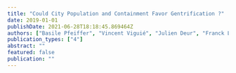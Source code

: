 ```yaml
---
title: "Could City Population and Containment Favor Gentrification ?"
date: 2019-01-01
publishDate: 2021-06-28T18:18:45.869464Z
authors: ["Basile Pfeiffer", "Vincent Viguié", "Julien Deur", "Franck Lecocq"]
publication_types: ["4"]
abstract: ""
featured: false
publication: ""
---
```


